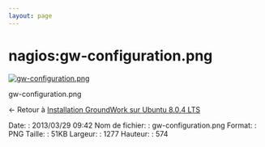 ```yaml
---
layout: page
---
```


nagios:gw-configuration.png
===========================

[![gw-configuration.png](..//assets/media/nagios/gw-configuration.png@cache=&w=900&h=404 "gw-configuration.png")](..//assets/media/nagios/gw-configuration.png@cache= "Afficher le fichier original")

gw-configuration.png

← Retour à [Installation GroundWork sur Ubuntu 8.0.4
LTS](../../groundwork/groundwork-ubuntu-install.html "groundwork:groundwork-ubuntu-install")

Date:
:   2013/03/29 09:42
Nom de fichier:
:   gw-configuration.png
Format:
:   PNG
Taille:
:   51KB
Largeur:
:   1277
Hauteur:
:   574

